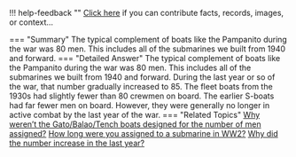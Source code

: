 !!! help-feedback ""
    <a href="/feedback/" data-feedback-link>Click here</a>
    if you can contribute facts, records, images, or context…

<a id="summary"></a>
=== "Summary"
    The typical complement of boats like the Pampanito during the war was 80 men. This includes all of the submarines we built from 1940 and forward.
=== "Detailed Answer"
    The typical complement of boats like the Pampanito during the war was 80 men. This includes all of the submarines we built from 1940 and forward. During the last year or so of the war, that number gradually increased to 85.
    The fleet boats from the 1930s had slightly fewer than 80 crewmen on board. The earlier S-boats had far fewer men on board. However, they were generally no longer in active combat by the last year of the war.
=== "Related Topics"
    [Why weren’t the Gato/Balao/Tench boats designed for the number of men assigned?](why-werent-the-gatobalaotench-boats-designed-for-the-number-of-men-assigned.md#summary)
    [How long were you assigned to a submarine in WW2?](how-long-were-you-assigned-to-a-submarine-in-ww2.md#summary)
    [Why did the number increase in the last year?](why-did-the-number-increase-in-the-last-year.md#summary)
